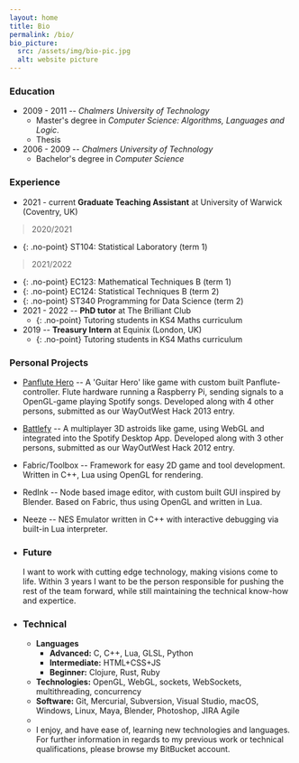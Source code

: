 ```yaml
---
layout: home
title: Bio
permalink: /bio/
bio_picture:
  src: /assets/img/bio-pic.jpg
  alt: website picture
---
```


### Education ###
*  2009 - 2011 -- _Chalmers University of Technology_
	* Master's degree in _Computer Science: Algorithms, Languages and Logic_.
	* Thesis 
*  2006 - 2009 -- _Chalmers University of Technology_
	* Bachelor's degree in _Computer Science_


### Experience ###
*  2021 - current **Graduate Teaching Assistant** at University of Warwick (Coventry, UK)<br>
> 2020/2021
 * {: .no-point} ST104: Statistical Laboratory (term 1)<br>
> 2021/2022
 * {: .no-point} EC123: Mathematical Techniques B (term 1)
 * {: .no-point} EC124: Statistical Techniques B (term 2)
 * {: .no-point} ST340 Programming for Data Science (term 2)
*  2021 - 2022 -- **PhD tutor** at The Brilliant Club<br>
	* {: .no-point} Tutoring students in KS4 Maths curriculum
*  2019 -- **Treasury Intern** at Equinix (London, UK)<br>
	* {: .no-point} Tutoring students in KS4 Maths curriculum

### Personal Projects ###
* [Panflute Hero](http://www.pixelfolders.se/2014/WOWHack-2013.html) -- A 'Guitar Hero' like game with custom built Panflute-controller. Flute hardware running a Raspberry Pi, sending signals to a OpenGL-game playing Spotify songs. Developed along with 4 other persons, submitted as our WayOutWest Hack 2013 entry.
* [Battlefy](http://www.pixelfolders.se/2012/WOWHack-2012.html) -- A multiplayer 3D astroids like game, using WebGL and integrated into the Spotify Desktop App. Developed along with 3 other persons, submitted as our WayOutWest Hack 2012 entry.
* Fabric/Toolbox -- Framework for easy 2D game and tool development. Written in C++, Lua using OpenGL for rendering.
* RedInk -- Node based image editor, with custom built GUI inspired by Blender. Based on Fabric, thus using OpenGL and written in Lua.
* Neeze -- NES Emulator written in C++ with interactive debugging via built-in Lua interpreter.





* ### Future ###
	I want to work with cutting edge technology, making visions come to life. Within 3 years I want to be the person responsible for pushing the rest of the team forward, while still maintaining the technical know-how and expertice.

* ### Technical ###
	* **Languages**
		* **Advanced:** C, C++, Lua, GLSL, Python
		* **Intermediate:** HTML+CSS+JS
		* **Beginner:** Clojure, Rust, Ruby
	* **Technologies:** OpenGL, WebGL, sockets, WebSockets, multithreading, concurrency
	* **Software:** Git, Mercurial, Subversion, Visual Studio, macOS, Windows, Linux, Maya, Blender, Photoshop, JIRA Agile
	* &nbsp;
	* I enjoy, and have ease of, learning new technologies and languages. For further information in regards to my previous work or technical qualifications, please browse my BitBucket account.

